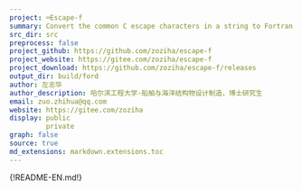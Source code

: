 ```yaml
---
project: ⌨Escape-f
summary: Convert the common C escape characters in a string to Fortran characters
src_dir: src
preprocess: false
project_github: https://github.com/zoziha/escape-f
project_website: https://gitee.com/zoziha/escape-f
project_download: https://github.com/zoziha/escape-f/releases
output_dir: build/ford
author: 左志华
author_description: 哈尔滨工程大学-船舶与海洋结构物设计制造，博士研究生
email: zuo.zhihua@qq.com
website: https://gitee.com/zoziha
display: public
         private
graph: false
source: true
md_extensions: markdown.extensions.toc
---
```


{!README-EN.md!}
